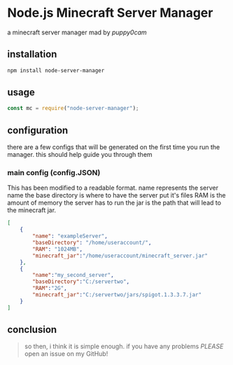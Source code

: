 # Node.js Minecraft Server Manager
a minecraft server manager mad by *puppy0cam*
## installation
```bash
npm install node-server-manager
```
## usage
```javascript
const mc = require("node-server-manager");
```
## configuration
there are a few configs that will be generated on the first time you run the manager. this should help guide you through them
### main config (config.JSON)
This has been modified to a readable format.
name represents the server name
the base directory is where to have the server put it's files
RAM is the amount of memory the server has to run
the jar is the path that will lead to the minecraft jar.
```JSON config.JSON
[
    {
        "name": "exampleServer",
        "baseDirectory": "/home/useraccount/",
        "RAM": "1024MB",
        "minecraft_jar":"/home/useraccount/minecraft_server.jar"
    },
    {
        "name":"my_second_server",
        "baseDirectory":"C:/servertwo",
        "RAM":"2G",
        "minecraft_jar":"C:/servertwo/jars/spigot.1.3.3.7.jar"
    }
]
```
## conclusion
> so then, i think it is simple enough. if you have any problems *PLEASE* open an issue on my GitHub!